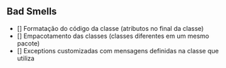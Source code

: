 ## Bad Smells
- [] Formatação do código da classe (atributos no final da classe)
- [] Empacotamento das classes (classes diferentes em um mesmo pacote)
- [] Exceptions customizadas com mensagens definidas na classe que utiliza